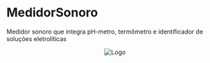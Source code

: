 # MedidorSonoro
Medidor sonoro que integra pH-metro, termômetro e identificador de soluções eletrolíticas

<p align="center">
  <img src="https://raw.githubusercontent.com/VictorHerbert/VHDLSnippets/master/Images/sketch1..png" alt="Logo"/>
</p>
